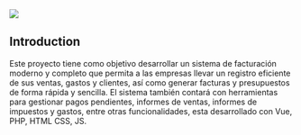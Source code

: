 <img src="https://res.cloudinary.com/bytefury/image/upload/v1574149856/Crater/craterframe.png">

## Introduction

Este proyecto tiene como objetivo desarrollar un sistema de facturación moderno y completo que permita a las empresas llevar un registro eficiente de sus ventas, gastos y clientes, así como generar facturas y presupuestos de forma rápida y sencilla. El sistema también contará con herramientas para gestionar pagos pendientes, informes de ventas, informes de impuestos y gastos, entre otras funcionalidades, esta desarrollado con Vue, PHP, HTML CSS, JS.
